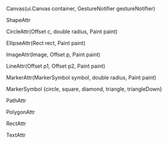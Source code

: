Canvas(ui.Canvas container, GestureNotifier gestureNotifier)

ShapeAttr

CircleAttr(Offset c, double radius, Paint paint)

EllipseAttr(Rect rect, Paint paint)

ImageAttr(Image, Offset p, Paint paint)

LineAttr(Offset p1, Offset p2, Paint paint)

MarkerAttr(MarkerSymbol symbol, double radius, Paint paint)

MarkerSymbol {circle, square, diamond, triangle, triangleDown}

PathAttr

PolygonAttr

RectAttr

TextAttr